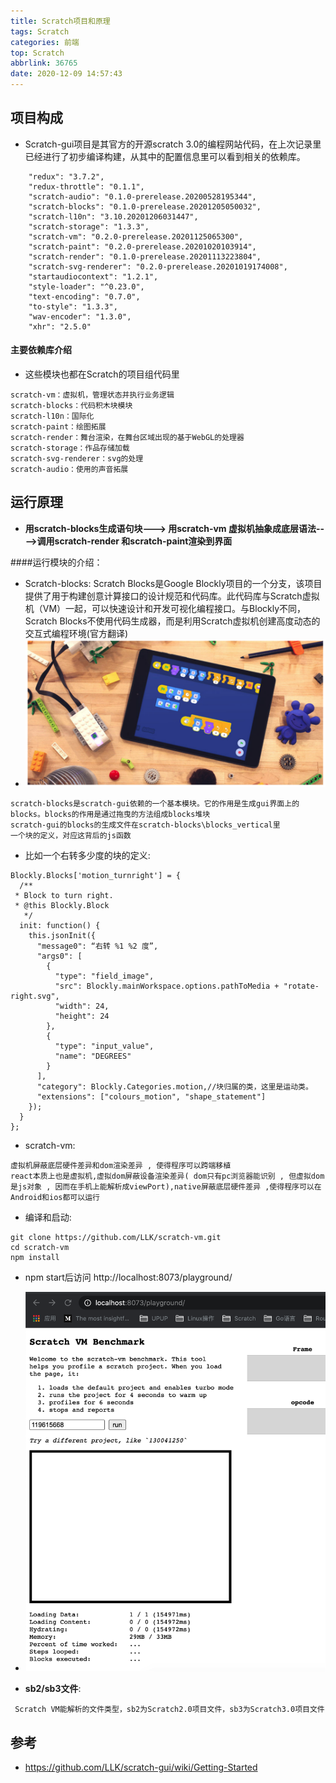 ```yaml
---
title: Scratch项目和原理
tags: Scratch
categories: 前端
top: Scratch
abbrlink: 36765
date: 2020-12-09 14:57:43
---
```


## 项目构成
- Scratch-gui项目是其官方的开源scratch 3.0的编程网站代码，在上次记录里已经进行了初步编译构建，从其中的配置信息里可以看到相关的依赖库。

```
    "redux": "3.7.2",
    "redux-throttle": "0.1.1",
    "scratch-audio": "0.1.0-prerelease.20200528195344",
    "scratch-blocks": "0.1.0-prerelease.20201205050032",
    "scratch-l10n": "3.10.20201206031447",
    "scratch-storage": "1.3.3",
    "scratch-vm": "0.2.0-prerelease.20201125065300",
    "scratch-paint": "0.2.0-prerelease.20201020103914",
    "scratch-render": "0.1.0-prerelease.20201113223804",
    "scratch-svg-renderer": "0.2.0-prerelease.20201019174008",
    "startaudiocontext": "1.2.1",
    "style-loader": "^0.23.0",
    "text-encoding": "0.7.0",
    "to-style": "1.3.3",
    "wav-encoder": "1.3.0",
    "xhr": "2.5.0"
```

#### 主要依赖库介绍
- 这些模块也都在Scratch的项目组代码里

```
scratch-vm：虚拟机，管理状态并执行业务逻辑
scratch-blocks：代码积木块模块
scratch-l10n：国际化
scratch-paint：绘图拓展
scratch-render：舞台渲染，在舞台区域出现的基于WebGL的处理器
scratch-storage：作品存储加载
scratch-svg-renderer：svg的处理
scratch-audio：使用的声音拓展
```

## 运行原理
- **用scratch-blocks生成语句块---> 用scratch-vm 虚拟机抽象成底层语法---->调用scratch-render 和scratch-paint渲染到界面**

####运行模块的介绍：
- Scratch-blocks: Scratch Blocks是Google Blockly项目的一个分支，该项目提供了用于构建创意计算接口的设计规范和代码库。此代码库与Scratch虚拟机（VM）一起，可以快速设计和开发可视化编程接口。与Blockly不同，Scratch Blocks不使用代码生成器，而是利用Scratch虚拟机创建高度动态的交互式编程环境(官方翻译)
- ![官方介绍图](https://raw.githubusercontent.com/zhulg/allpic/master/scratch5.png)

```
scratch-blocks是scratch-gui依赖的一个基本模块。它的作用是生成gui界面上的blocks。blocks的作用是通过拖曳的方法组成blocks堆块
scratch-gui的blocks的生成文件在scratch-blocks\blocks_vertical里
一个块的定义，对应这背后的js函数
```

- 比如一个右转多少度的块的定义:

```
Blockly.Blocks['motion_turnright'] = {
  /**
 * Block to turn right.
 * @this Blockly.Block
   */
  init: function() {
    this.jsonInit({
      "message0": “右转 %1 %2 度”,
      "args0": [
        {
          "type": "field_image",
          "src": Blockly.mainWorkspace.options.pathToMedia + "rotate-right.svg",
          "width": 24,
          "height": 24
        },
        {
          "type": "input_value",
          "name": "DEGREES"
        }
      ],
      "category": Blockly.Categories.motion,//块归属的类，这里是运动类。
      "extensions": ["colours_motion", "shape_statement"]
    });
  }
};
```

- scratch-vm:

```
虚拟机屏蔽底层硬件差异和dom渲染差异 , 使得程序可以跨端移植
react本质上也是虚拟机,虚拟dom屏蔽设备渲染差异( dom只有pc浏览器能识别 , 但虚拟dom是js对象 , 因而在手机上能解析成viewPort),native屏蔽底层硬件差异 ,使得程序可以在Android和ios都可以运行 
```

- 编译和启动:

```
git clone https://github.com/LLK/scratch-vm.git
cd scratch-vm
npm install
```

-  npm start后访问  http://localhost:8073/playground/
- ![](https://raw.githubusercontent.com/zhulg/allpic/master/scratch6.png)



- **sb2/sb3文件**:

```
 Scratch VM能解析的文件类型，sb2为Scratch2.0项目文件，sb3为Scratch3.0项目文件
```

## 参考
- https://github.com/LLK/scratch-gui/wiki/Getting-Started 
